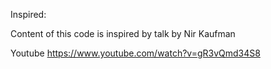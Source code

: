 Inspired:

Content of this code is inspired by talk by Nir Kaufman

Youtube https://www.youtube.com/watch?v=gR3vQmd34S8
